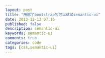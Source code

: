 ```yaml
---
layout: post
title: "用腻了bootstrap的可以试试semantic-ui"
date: 2013-12-13 07:16
published: false
description: semantic-ui
keywords: semantic-ui
comments: true
categories: code
tags: [css,semantic-ui]
---
```



